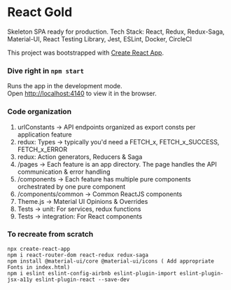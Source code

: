 # React Gold

Skeleton SPA ready for production.
Tech Stack: React, Redux, Redux-Saga, Material-UI, React Testing Library, Jest, ESLint, Docker, CircleCI

This project was bootstrapped with [Create React App](https://github.com/facebook/create-react-app).

### Dive right in `npm start`

Runs the app in the development mode.<br />
Open [http://localhost:4140](http://localhost:4140) to view it in the browser.


### Code organization

1. urlConstants ->  API endpoints organized as export consts per application feature
2. redux: Types -> typically you'd need a FETCH_x, FETCH_x_SUCCESS, FETCH_x_ERROR
3. redux: Action generators, Reducers & Saga
4. /pages -> Each feature is an app directory. The page handles the API communication & error handling
5. /components -> Each feature has multiple pure components orchestrated by one pure component
6. /components/common -> Common ReactJS components
7. Theme.js -> Material UI Opinions & Overrides
8. Tests -> unit: For services, redux functions
9. Tests -> integration: For React components

### To recreate from scratch

```
npx create-react-app
npm i react-router-dom react-redux redux-saga 
npm install @material-ui/core @material-ui/icons ( Add appropriate Fonts in index.html)
npm i eslint eslint-config-airbnb eslint-plugin-import eslint-plugin-jsx-a11y eslint-plugin-react --save-dev
``` 

